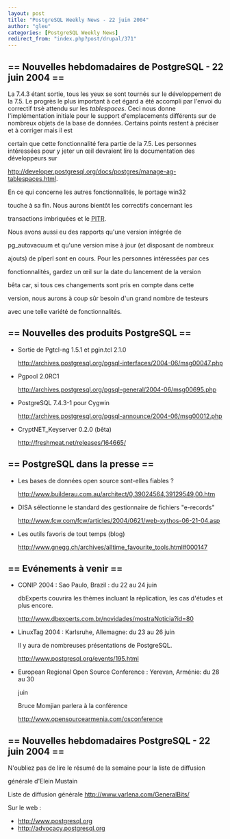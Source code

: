 ```yaml
---
layout: post
title: "PostgreSQL Weekly News - 22 juin 2004"
author: "gleu"
categories: [PostgreSQL Weekly News]
redirect_from: "index.php?post/drupal/371"
---
```



<h2>== Nouvelles hebdomadaires de PostgreSQL - 22 juin 2004 ==</h2>

<p>La 7.4.3 étant sortie, tous les yeux se sont tournés sur le développement de la 7.5. Le progrès le plus important à cet égard a été accompli par l'envoi du correctif trsè attendu sur les <em>tablespaces</em>. Ceci nous donne l'implémentation initiale pour le support d'emplacements différents sur de nombreux objets de la base de données. Certains points restent à préciser et à corriger mais il est

certain que cette fonctionnalité fera partie de la 7.5. Les personnes intéressées pour y jeter un œil devraient lire la documentation des développeurs sur <a href="http://developer.postgresql.org/docs/postgres/manage-ag-tablespaces.html">

http://developer.postgresql.org/docs/postgres/manage-ag-tablespaces.html</a>.

</p>

<p>En ce qui concerne les autres fonctionnalités, le portage win32

touche à sa fin. Nous aurons bientôt les correctifs concernant les

transactions imbriquées et le <abbr title="Point In Time Recovery">PITR</abbr>.

Nous avons aussi eu des rapports qu'une version intégrée de

pg_autovacuum et qu'une version mise à jour (et disposant de nombreux

ajouts) de plperl sont en cours. Pour les personnes intéressées par ces

fonctionnalités, gardez un œil sur la date du lancement de la version

bêta car, si tous ces changements sont pris en compte dans cette

version, nous aurons à coup sûr besoin d'un grand nombre de testeurs

avec une telle variété de fonctionnalités.</p>

<!--more-->


<h2>== Nouvelles des produits PostgreSQL ==</h2>

<ul>

<li>Sortie de Pgtcl-ng 1.5.1 et pgin.tcl 2.1.0<br />

<a href="http://archives.postgresql.org/pgsql-interfaces/2004-06/msg00047.php">

http://archives.postgresql.org/pgsql-interfaces/2004-06/msg00047.php</a></li>

<li>Pgpool 2.0RC1<br />

<a href="http://archives.postgresql.org/pgsql-general/2004-06/msg00695.php">

http://archives.postgresql.org/pgsql-general/2004-06/msg00695.php</a></li>

<li>PostgreSQL 7.4.3-1 pour Cygwin<br />

<a href="http://archives.postgresql.org/pgsql-announce/2004-06/msg00012.php">

http://archives.postgresql.org/pgsql-announce/2004-06/msg00012.php</a></li>

<li>CryptNET_Keyserver 0.2.0 (bêta)<br />

<a href="http://freshmeat.net/releases/164665/">

http://freshmeat.net/releases/164665/</a></li>

</ul>

<h2>== PostgreSQL dans la presse ==</h2>

<ul>

<li>Les bases de données open source sont-elles fiables&nbsp;?<br />

<a href="http://www.builderau.com.au/architect/0,39024564,39129549,00.htm">

http://www.builderau.com.au/architect/0,39024564,39129549,00.htm</a></li>

<li>DISA sélectionne le standard des gestionnaire de fichiers "e-records"<br />

<a href="http://www.fcw.com/fcw/articles/2004/0621/web-xythos-06-21-04.asp">

http://www.fcw.com/fcw/articles/2004/0621/web-xythos-06-21-04.asp</a></li>

<li>Les outils favoris de tout temps (blog)<br />

<a href="http://www.gnegg.ch/archives/alltime_favourite_tools.html#000147">

http://www.gnegg.ch/archives/alltime_favourite_tools.html#000147</a></li>

</ul>

<h2>== Evénements à venir ==</h2>

<ul>

<li>CONIP 2004&nbsp;: Sao Paulo, Brazil&nbsp;: du 22 au 24 juin<br />

dbExperts couvrira les thèmes incluant la réplication, les cas d'études et plus encore.<br />

<a href="http://www.dbexperts.com.br/novidades/mostraNoticia?id=80">http://www.dbexperts.com.br/novidades/mostraNoticia?id=80</a></li>

<li>LinuxTag 2004&nbsp;: Karlsruhe, Allemagne: du 23 au 26 juin<br />

Il y aura de nombreuses présentations de PostgreSQL.<br />

<a href="http://www.postgresql.org/events/195.html">http://www.postgresql.org/events/195.html</a></li>

<li>European Regional Open Source Conference : Yerevan, Arménie: du 28 au 30

juin<br />

Bruce Momjian parlera à la conférence<br />

<a href="http://www.opensourcearmenia.com/osconference">http://www.opensourcearmenia.com/osconference</a></li>

</ul>

<h2>== Nouvelles hebdomadaires PostgreSQL - 22 juin 2004 ==</h2>

<p>N'oubliez pas de lire le résumé de la semaine pour la liste de diffusion

générale d'Elein Mustain</p>

<p>Liste de diffusion générale <a href="http://www.varlena.com/GeneralBits/">http://www.varlena.com/GeneralBits/</a>

</p>

<p>Sur le web :

</p>

<ul>

<li><a href="http://www.postgresql.org">http://www.postgresql.org</a></li>

<li><a href="http://advocacy.postgresql.org">http://advocacy.postgresql.org</a></li>

</ul>